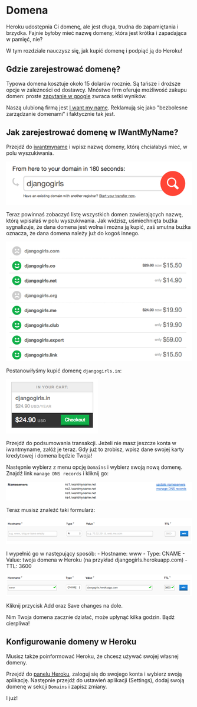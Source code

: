 # Domena

Heroku udostępnia Ci domenę, ale jest długa, trudna do zapamiętania i brzydka. Fajnie byłoby mieć nazwę domeny, która jest krótka i zapadająca w pamięć, nie?

W tym rozdziale nauczysz się, jak kupić domenę i podpiąć ją do Heroku!

## Gdzie zarejestrować domenę?

Typowa domena kosztuje około 15 dolarów rocznie. Są tańsze i droższe opcje w zależności od dostawcy. Mnóstwo firm oferuje możliwość zakupu domen: proste [zapytanie w google][1] zwraca setki wyników.

 [1]: https://www.google.com/search?q=register%20domain

Naszą ulubioną firmą jest [I want my name][2]. Reklamują się jako "bezbolesne zarządzanie domenami" i faktycznie tak jest.

 [2]: https://iwantmyname.com/

## Jak zarejestrować domenę w IWantMyName?

Przejdź do [iwantmyname][3] i wpisz nazwę domeny, którą chciałabyś mieć, w polu wyszukiwania.

 [3]: http://iwantmyname.com

![](images/1.png)

Teraz powinnaś zobaczyć listę wszystkich domen zawierających nazwę, którą wpisałaś w polu wyszukiwania. Jak widzisz, uśmiechnięta buźka sygnalizuje, że dana domena jest wolna i można ją kupić, zaś smutna buźka oznacza, że dana domena należy już do kogoś innego.

![](images/2.png)

Postanowiłyśmy kupić domenę `djangogirls.in`:

![](images/3.png)

Przejdź do podsumowania transakcji. Jeżeli nie masz jeszcze konta w iwantmyname, załóż je teraz. Gdy już to zrobisz, wpisz dane swojej karty kredytowej i domena będzie Twoja!

Następnie wybierz z menu opcję `Domains` i wybierz swoją nową domenę. Znajdź link `manage DNS records` i kliknij go:

![](images/4.png)

Teraz musisz znaleźć taki formularz:

![](images/5.png)

I wypełnić go w następujący sposób: - Hostname: www - Type: CNAME - Value: twoja domena w Heroku (na przykład djangogirls.herokuapp.com) - TTL: 3600

![](images/6.png)

Kliknij przycisk Add oraz Save changes na dole.

Nim Twoja domena zacznie działać, może upłynąć kilka godzin. Bądź cierpliwa!

## Konfigurowanie domeny w Heroku

Musisz także poinformować Heroku, że chcesz używać swojej własnej domeny.

Przejdź do [panelu Heroku][10], zaloguj się do swojego konta i wybierz swoją aplikację. Następnie przejdź do ustawień aplikacji (Settings), dodaj swoją domenę w sekcji `Domains` i zapisz zmiany.

 [10]: https://dashboard.heroku.com/apps

I już!